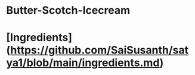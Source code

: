 # Butter-Scotch-Icecream 
# [Ingredients] (https://github.com/SaiSusanth/satya1/blob/main/ingredients.md)
